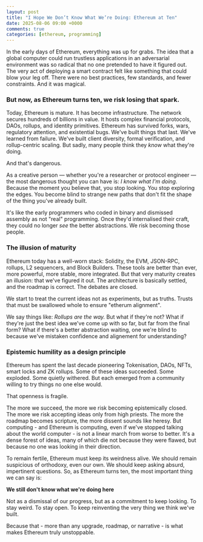 ```yaml
---
layout: post
title: "I Hope We Don’t Know What We’re Doing: Ethereum at Ten"
date: 2025-08-06 09:00 +0000
comments: true
categories: [ethereum, programming]
---
```

In the early days of Ethereum, everything was up for grabs. The idea that a global computer could run trustless applications in an adversarial environment was so radical that no one pretended to have it figured out. The very act of deploying a smart contract felt like something that could blow your leg off. There were no best practices, few standards, and fewer constraints. And it was magical.

### But now, as Ethereum turns ten, we risk losing that spark.

Today, Ethereum is mature. It has become infrastructure. The network secures hundreds of billions in value. It hosts complex financial protocols, DAOs, rollups, and identity primitives. Ethereum has survived forks, wars, regulatory attention, and existential bugs. We've built things that last. We've learned from failure. We've built client diversity, formal verification, and rollup-centric scaling. But sadly, many people think they *know* what they're doing.

And that's dangerous.

As a creative person — whether you're a researcher or protocol engineer — the most dangerous thought you can have is: *I know what I'm doing*. Because the moment you believe that, you stop looking. You stop exploring the edges. You become blind to strange new paths that don't fit the shape of the thing you've already built.

It's like the early programmers who coded in binary and dismissed assembly as not "real" programming. Once they'd internalised their craft, they could no longer *see* the better abstractions. We risk becoming those people.

### The illusion of maturity

Ethereum today has a well-worn stack: Solidity, the EVM, JSON-RPC, rollups, L2 sequencers, and Block Builders. These tools are better than ever, more powerful, more stable, more integrated. But that very maturity creates an illusion: that we've figured it out. The architecture is basically settled, and the roadmap is correct. The debates are closed.

We start to treat the current ideas not as experiments, but as truths. Trusts that must be swallowed whole to ensure "etherum alignment".

We say things like: *Rollups are the way.* But what if they're not? What if they're just the best idea we've come up with so far, but far from the final form? What if there's a better abstraction waiting, one we're blind to because we've mistaken confidence and alignement for understanding?

### Epistemic humility as a design principle

Ethereum has spent the last decade pioneering Tokenisation, DAOs, NFTs, smart locks and ZK rollups. Some of these ideas succeeded. Some exploded. Some quietly withered. But each emerged from a community willing to try things no one else would.

That openness is fragile.

The more we succeed, the more we risk becoming epistemically closed. The more we risk accepting ideas only from high priests. The more the roadmap becomes scripture, the more dissent sounds like heresy. But computing - and Ethereum is computing, even if we've stopped talking about the world computer - is not a linear march from worse to better. It's a dense forest of ideas, many of which die not because they were flawed, but because no one was looking in their direction.

To remain fertile, Ethereum must keep its weirdness alive. We should remain suspicious of orthodoxy, even our own. We should keep asking absurd, impertinent questions. So, as Ethereum turns ten, the most important thing we can say is:

**We still don't know what we're doing here**

Not as a dismissal of our progress, but as a commitment to keep looking. To stay weird. To stay open. To keep reinventing the very thing we think we've built.

Because that - more than any upgrade, roadmap, or narrative - is what makes Ethereum truly unstoppable.